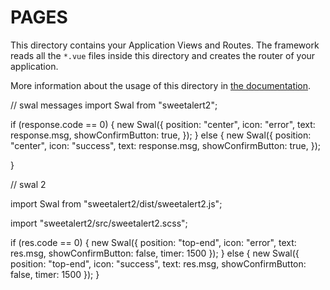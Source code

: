 # PAGES

This directory contains your Application Views and Routes.
The framework reads all the `*.vue` files inside this directory and creates the router of your application.

More information about the usage of this directory in [the documentation](https://nuxtjs.org/guide/routing).

// swal messages
import Swal from "sweetalert2";

if (response.code == 0) {
new Swal({
position: "center",
icon: "error",
text: response.msg,
showConfirmButton: true,
});
} else {
new Swal({
position: "center",
icon: "success",
text: response.msg,
showConfirmButton: true,
});

}

// swal 2

import Swal from "sweetalert2/dist/sweetalert2.js";

import "sweetalert2/src/sweetalert2.scss";

if (res.code == 0) {
new Swal({
position: "top-end",
icon: "error",
text: res.msg,
showConfirmButton: false,
timer: 1500
});
} else {
new Swal({
position: "top-end",
icon: "success",
text: res.msg,
showConfirmButton: false,
timer: 1500
});
}
